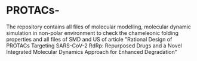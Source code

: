 # PROTACs-
The repository contains all files of molecular modelling, molecular dynamic simulation in non-polar environment to check the chameleonic folding properties and all files of SMD and US of article "Rational Design of PROTACs Targeting SARS-CoV-2 RdRp: Repurposed Drugs and a Novel Integrated Molecular Dynamics Approach for Enhanced Degradation" 
